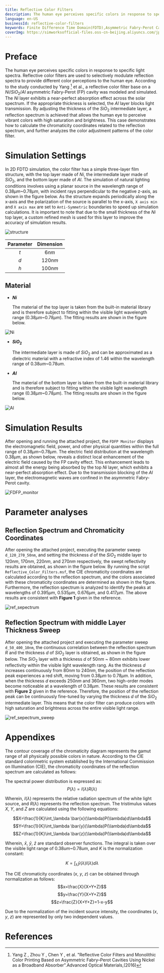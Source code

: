 ```yaml
---
title: Reflective Color Filters
description: The human eye perceives specific colors in response to specific light spectra. Reflective color filters are used to selectively modulate reflection spectra to provide different color perceptions to the human eye. This case demonstrates how to calculate the chromaticity coordinates related to the reflection spectrum, and further analyzes the color adjustment patterns of the color filter.
language: en-US
businessId: reflective-color-filters
keywords: Finite Difference Time Domain(FDTD),Asymmetric Fabry-Perot Cavities,Reflective color filter
coverImg: https://simworksofficial-files.oss-cn-beijing.aliyuncs.com/jpg/Reflective_Color_Filters_structures_mpps_20240119150238A053.jpg
---
```


# Preface

The human eye perceives specific colors in response to specific light spectra. Reflective color filters are used to selectively modulate reflection spectra to provide different color perceptions to the human eye. According to the study conducted by Yang [^1] et al., a reflective color filter base on a $Ni/SiO_2/Al$ asymmetric Fabry-Perot (FP) cavity was modeled and simulated. The $Ni$ layer exhibits a near-perfect absorption effect across the solar spectrum. If the appropriate thickness is selected, the $Al$ layer blocks light transmission. By adjusting the thickness of the $SiO_2$ intermediate layer, a reflection spectrum is achieved that allows the human eye to perceive vibrant colors with high saturation and brightness. This case demonstrates how to calculate the chromaticity coordinates related to the reflection spectrum, and further analyzes the color adjustment patterns of the color filter.

# Simulation Settings

In 2D FDTD simulation, the color filter has a simple three-layer film structure, with the top layer made of $Ni$, the intermediate layer made of $SiO_2$, and the bottom layer made of $Al$. The simulation of natural lighting conditions involves using a planar source in the wavelength range of $0.38\mu m$~$0.78\mu m$, with incident rays perpendicular to the negative z-axis, as shown in the figure below. As the structure expands periodically along the x-axis and the polarization of the source is parallel to the x-axis, `X axis min` and `X axis max` are set to `Anti-Symmetric` boundaries to speed up simulation calculations. It is important to note that due to the small thickness of the $Ni$ top layer, a custom refined mesh is used for this layer to improve the accuracy of simulation results.

![structure](https://simworksofficial-files.oss-cn-beijing.aliyuncs.com/mdfile/resources/img/Reflective_Color_Filters_structures_mpps.png)

| Parameter | Dimension |
| :-------: | :-------: |
|    $t$    |  $6 nm$   |
|    $d$    | $120 nm$  |
|    $h$    | $100 nm$  |

## Material

- **$Ni$**

  The material of the top layer is taken from the built-in material library and is therefore subject to fitting within the visible light wavelength range ($0.38\mu m$~$0.78\mu m$). The fitting results are shown in the figure below.

![Ni](https://simworksofficial-files.oss-cn-beijing.aliyuncs.com/mdfile/resources/img/Reflective_Color_Filters_material_Ni_fit.png)

- **$SiO_2$**

  The intermediate layer is made of $SiO_2$ and can be approximated as a dielectric material with a refractive index of $1.46$ within the wavelength range of $0.38um$~$0.78um$.

- **$Al$**

  The material of the bottom layer is taken from the built-in material library and is therefore subject to fitting within the visible light wavelength range ($0.38\mu m$~$0.78\mu m$). The fitting results are shown in the figure below.

![Al](https://simworksofficial-files.oss-cn-beijing.aliyuncs.com/mdfile/resources/img/Reflective_Color_Filters_material_Al_fit.png)

# Simulation Results

After opening and running the attached project, the `FDFP Monitor` displays the electromagnetic field, power, and other physical quantities within the full range of $0.38\mu m$~$0.78\mu m$. The electric field distribution at the wavelength $0.38\mu m$, as shown below, reveals a distinct local enhancement of the electric field caused by the FP cavity effect. This enhancement leads to almost all the energy being absorbed by the top $Ni$ layer, which exhibits a near-perfect absorption effect. Due to the transmission blocking of the $Al$ layer, the electromagnetic waves are confined in the asymmetric Fabry-Perot cavity.

![FDFP_monitor](https://simworksofficial-files.oss-cn-beijing.aliyuncs.com/mdfile/resources/img/Reflective_Color_Filters_FDFP_monitor.png)

# Parameter analyses

## Reflection Spectrum and Chromaticity Coordinates

After opening the attached project, executing the parameter sweep `d_120_270_50nm`, and setting the thickness $d$ of the $SiO_2$ middle layer to $120nm$, $170nm$, $220nm$, and $270nm$ respectively, the swept reflectivity results are obtained, as shown in the figure below. By running the script `Reflective_Color_Filters.msf`, the CIE chromaticity coordinates are calculated according to the reflection spectrum, and the colors associated with these chromaticity coordinates are determined as shown in the figure. Furthermore, the reflection spectrum is analyzed to identify the peaks at wavelengths of $0.395\mu m$, $0.535\mu m$, $0.676\mu m$, and $0.417\mu m$. The above results are consistent with **Figure 1** given in the reference.

![ref_sepectrum](https://simworksofficial-files.oss-cn-beijing.aliyuncs.com/mdfile/resources/img/Reflective_Color_Filters_ref_spectrum_4.png)

## Reflection Spectrum with middle Layer Thickness Sweep

After opening the attached project and executing the parameter sweep `d_50_400_10nm`, the continuous correlation between the reflection spectrum $R$ and the thickness $d$ of $SiO_2$ layer is obtained, as shown in the figure below. The $SiO_2$ layer with a thickness $d$ of $50nm$ ~ $80nm$ exhibits lower reflectivity within the visible light wavelength rang. As the thickness $d$ increases continuously from $80nm$ to $240nm$, the position of the reflection peak experiences a red shift, moving from $0.38\mu m$ to $0.78\mu m$. In addition, when the thickness $d$ exceeds $250nm$ and $360nm$, two high-order modes become noticeable at a wavelength of $0.38\mu m$. These results are consistent with **Figure 2** given in the reference.
Therefore, the position of the reflection peak can be continuously fine-tuned by varying the thickness $d$ of the $SiO_2$ intermediate layer. This means that the color filter can produce colors with high saturation and brightness across the entire visible light range.

![ref_sepectrum_sweep](https://simworksofficial-files.oss-cn-beijing.aliyuncs.com/mdfile/resources/img/Reflective_Color_Filters_ref_sweep.png)

# Appendixes

The contour coverage of the chromaticity diagram represents the gamut range of all physically possible colors in nature. According to the CIE standard colorimetric system established by the International Commission on Illumination (CIE), the chromaticity coordinates of the reflection spectrum are calculated as follows:

The spectral power distribution is expressed as:
$$P(\lambda)=I(\lambda)R(\lambda)$$

Wherein, $I$($\lambda$) represents the relative radiation spectrum of the white light source, and $R$($\lambda$) represents the reflection spectrum. The tristimulus values $X$, $Y$, and $Z$ are calculated using the following equations:

$$X=\frac{1}{K}\int_\lambda \bar{x}(\lambda)P(\lambda)d\lambda$$
$$Y=\frac{1}{K}\int_\lambda \bar{y}(\lambda)P(\lambda)d\lambda$$
$$Z=\frac{1}{K}\int_\lambda \bar{z}(\lambda)P(\lambda)d\lambda$$

Wherein, $\bar{x}$, $\bar{y}$, $\bar{z}$ are standard observer functions. The integral is taken over the visible light range of $0.38um$~$0.78um$, and $K$ is the normalization constant:

$$K=\int_\lambda \bar{y}(\lambda)I(\lambda)d\lambda$$

The CIE chromaticity coordinates ($x$, $y$, $z$) can be obtained through normalization as follows:
$$x=\frac{X}{X+Y+Z}$$
$$y=\frac{Y}{X+Y+Z}$$
$$z=\frac{Z}{X+Y+Z}=1-x-y$$

Due to the normalization of the incident source intensity, the coordinates ($x$, $y$, $z$) are represented by only two independent values.

# References

[^1]: Yang Z , Zhou Y , Chen Y , et al. "Reflective Color Filters and Monolithic Color Printing Based on Asymmetric Fabry–Perot Cavities Using Nickel as a Broadband Absorber".Advanced Optical Materials,(2016)
